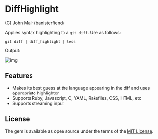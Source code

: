 
# DiffHighlight

(C) John Mair (banisterfiend)

Applies syntax highlighting to a `git diff`. Use as follows:

```
git diff | diff_highlight | less
```

Output:

![img](https://i.imgur.com/DcO4txF.png)


## Features

* Makes its best guess at the language appearing in the diff and uses appropriate highlighter
* Supports Ruby, Javascript, C, YAML, Rakefiles, CSS, HTML, etc
* Supports streaming input

## License

The gem is available as open source under the terms of the [MIT License](https://opensource.org/licenses/MIT).
